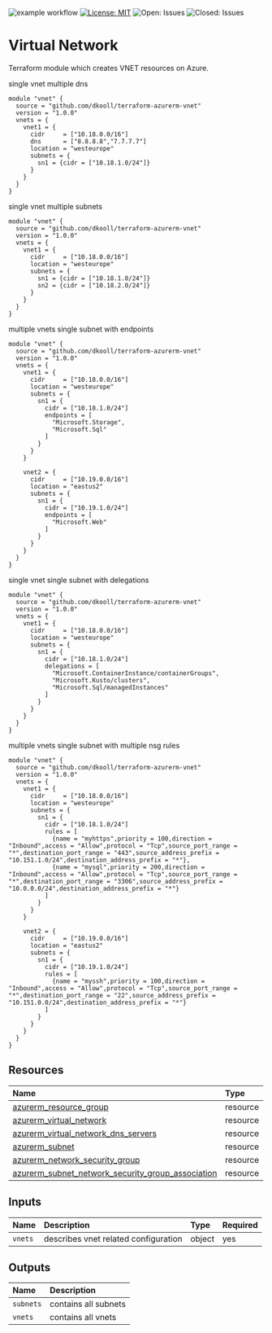 ![example workflow](https://github.com/dkooll/terraform-azurerm-vnet/actions/workflows/validate.yml/badge.svg)
[![License: MIT](https://img.shields.io/badge/License-MIT-yellow.svg)](https://opensource.org/licenses/MIT)
![Open: Issues](https://img.shields.io/github/issues-raw/dkooll/terraform-azurerm-vnet?color=yellow)
![Closed: Issues](https://img.shields.io/github/issues-closed-raw/dkooll/terraform-azurerm-vnet?color=%20)

# Virtual Network

Terraform module which creates VNET resources on Azure.

single vnet multiple dns

```hcl
module "vnet" {
  source = "github.com/dkooll/terraform-azurerm-vnet"
  version = "1.0.0"
  vnets = {
    vnet1 = {
      cidr     = ["10.18.0.0/16"]
      dns      = ["8.8.8.8","7.7.7.7"]
      location = "westeurope"
      subnets = {
        sn1 = {cidr = ["10.18.1.0/24"]}
      }
    }
  }
}
```

single vnet multiple subnets

```hcl
module "vnet" {
  source = "github.com/dkooll/terraform-azurerm-vnet"
  version = "1.0.0"
  vnets = {
    vnet1 = {
      cidr     = ["10.18.0.0/16"]
      location = "westeurope"
      subnets = {
        sn1 = {cidr = ["10.18.1.0/24"]}
        sn2 = {cidr = ["10.18.2.0/24"]}
      }
    }
  }
}
```

multiple vnets single subnet with endpoints

```hcl
module "vnet" {
  source = "github.com/dkooll/terraform-azurerm-vnet"
  version = "1.0.0"
  vnets = {
    vnet1 = {
      cidr     = ["10.18.0.0/16"]
      location = "westeurope"
      subnets = {
        sn1 = {
          cidr = ["10.18.1.0/24"]
          endpoints = [
            "Microsoft.Storage",
            "Microsoft.Sql"
          ]
        }
      }
    }

    vnet2 = {
      cidr     = ["10.19.0.0/16"]
      location = "eastus2"
      subnets = {
        sn1 = {
          cidr = ["10.19.1.0/24"]
          endpoints = [
            "Microsoft.Web"
          ]
        }
      }
    }
  }
}
```

single vnet single subnet with delegations

```hcl
module "vnet" {
  source = "github.com/dkooll/terraform-azurerm-vnet"
  version = "1.0.0"
  vnets = {
    vnet1 = {
      cidr     = ["10.18.0.0/16"]
      location = "westeurope"
      subnets = {
        sn1 = {
          cidr = ["10.18.1.0/24"]
          delegations = [
            "Microsoft.ContainerInstance/containerGroups",
            "Microsoft.Kusto/clusters",
            "Microsoft.Sql/managedInstances"
          ]
        }
      }
    }
  }
}
```

multiple vnets single subnet with multiple nsg rules

```hcl
module "vnet" {
  source = "github.com/dkooll/terraform-azurerm-vnet"
  version = "1.0.0"
  vnets = {
    vnet1 = {
      cidr     = ["10.18.0.0/16"]
      location = "westeurope"
      subnets = {
        sn1 = {
          cidr = ["10.18.1.0/24"]
          rules = [
            {name = "myhttps",priority = 100,direction = "Inbound",access = "Allow",protocol = "Tcp",source_port_range = "*",destination_port_range = "443",source_address_prefix = "10.151.1.0/24",destination_address_prefix = "*"},
            {name = "mysql",priority = 200,direction = "Inbound",access = "Allow",protocol = "Tcp",source_port_range = "*",destination_port_range = "3306",source_address_prefix = "10.0.0.0/24",destination_address_prefix = "*"}
          ]
        }
      }
    }

    vnet2 = {
      cidr     = ["10.19.0.0/16"]
      location = "eastus2"
      subnets = {
        sn1 = {
          cidr = ["10.19.1.0/24"]
          rules = [
            {name = "myssh",priority = 100,direction = "Inbound",access = "Allow",protocol = "Tcp",source_port_range = "*",destination_port_range = "22",source_address_prefix = "10.151.0.0/24",destination_address_prefix = "*"}
          ]
        }
      }
    }
  }
}
```

## Resources

| Name | Type |
| :-- | :-- |
| [azurerm_resource_group](https://registry.terraform.io/providers/hashicorp/aws/latest/docs/resources/cloudwatch_log_group) | resource |
| [azurerm_virtual_network](https://registry.terraform.io/providers/hashicorp/aws/latest/docs/resources/cloudwatch_log_group) | resource |
| [azurerm_virtual_network_dns_servers](https://registry.terraform.io/providers/hashicorp/aws/latest/docs/resources/cloudwatch_log_group) | resource |
| [azurerm_subnet](https://registry.terraform.io/providers/hashicorp/aws/latest/docs/resources/cloudwatch_log_group) | resource |
| [azurerm_network_security_group](https://registry.terraform.io/providers/hashicorp/aws/latest/docs/resources/cloudwatch_log_group) | resource |
| [azurerm_subnet_network_security_group_association](https://registry.terraform.io/providers/hashicorp/aws/latest/docs/resources/cloudwatch_log_group) | resource |

## Inputs

| Name | Description | Type | Required |
| :-- | :-- | :-- | :-- |
| `vnets` | describes vnet related configuration | object | yes |

## Outputs

| Name | Description |
| :-- | :-- |
| `subnets` | contains all subnets |
| `vnets` | contains all vnets |

